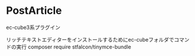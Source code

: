 # PostArticle

ec-cube3系プラグイン

リッチテキストエディターをインストールするためにec-cubeフォルダでコマンドの実行
composer require stfalcon/tinymce-bundle

